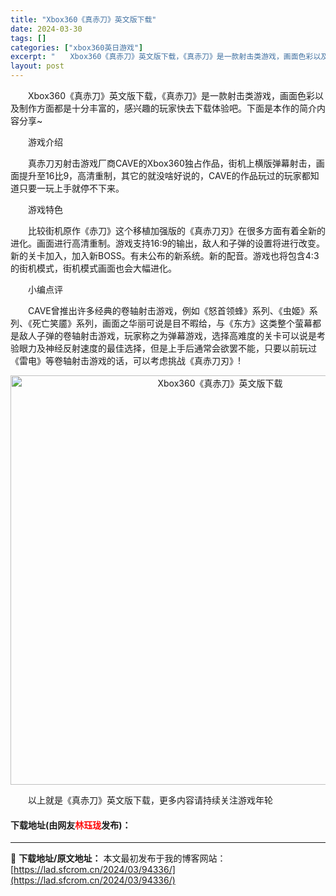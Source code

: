 ```yaml
---
title: "Xbox360《真赤刀》英文版下载"
date: 2024-03-30
tags: []
categories: ["xbox360英日游戏"]
excerpt: "　　Xbox360《真赤刀》英文版下载，《真赤刀》是一款射击类游戏，画面色彩以及制作方面都是十分丰富的，感兴趣的玩家快去下载体验吧。下面是本作的简介内容分享~ 　　游戏介绍 　　真赤刀刃射击游戏厂商CAVE的Xbox360独占作品，街机上横版弹幕射击，画面提升至16比9，高清重制，其它的就没啥好说的&hellip;"
layout: post
---
```


 <p>　　Xbox360《真赤刀》英文版下载，《真赤刀》是一款射击类游戏，画面色彩以及制作方面都是十分丰富的，感兴趣的玩家快去下载体验吧。下面是本作的简介内容分享~</p> <p>　　游戏介绍</p> <p>　　真赤刀刃射击游戏厂商CAVE的Xbox360独占作品，街机上横版弹幕射击，画面提升至16比9，高清重制，其它的就没啥好说的，CAVE的作品玩过的玩家都知道只要一玩上手就停不下来。</p> <p>　　游戏特色</p> <p>　　比较街机原作《赤刀》这个移植加强版的《真赤刀刃》在很多方面有着全新的进化。画面进行高清重制。游戏支持16:9的输出，敌人和子弹的设置将进行改变。新的关卡加入，加入新BOSS。有未公布的新系统。新的配音。游戏也将包含4:3的街机模式，街机模式画面也会大幅进化。</p> <p>　　小编点评</p> <p>　　CAVE曾推出许多经典的卷轴射击游戏，例如《怒首领蜂》系列、《虫姬》系列、《死亡笑靥》系列，画面之华丽可说是目不暇给，与《东方》这类整个萤幕都是敌人子弹的卷轴射击游戏，玩家称之为弹幕游戏，选择高难度的关卡可以说是考验眼力及神经反射速度的最佳选择，但是上手后通常会欲罢不能，只要以前玩过《雷电》等卷轴射击游戏的话，可以考虑挑战《真赤刀刃》!</p> <p align="center"><img align="" border="0" src="https://lad.sfcrom.cn/wp-content/uploads/2024/03/20240330_6607d44fd9615.jpg" width="655" alt="Xbox360《真赤刀》英文版下载" /></p> <p>　　以上就是《真赤刀》英文版下载，更多内容请持续关注游戏年轮</p> <p><h4>下载地址(由网友<font color="red">林珏珑</font>发布)：</h4></p> 

---
📖 **下载地址/原文地址：** 本文最初发布于我的博客网站：[https://lad.sfcrom.cn/2024/03/94336/](https://lad.sfcrom.cn/2024/03/94336/)

